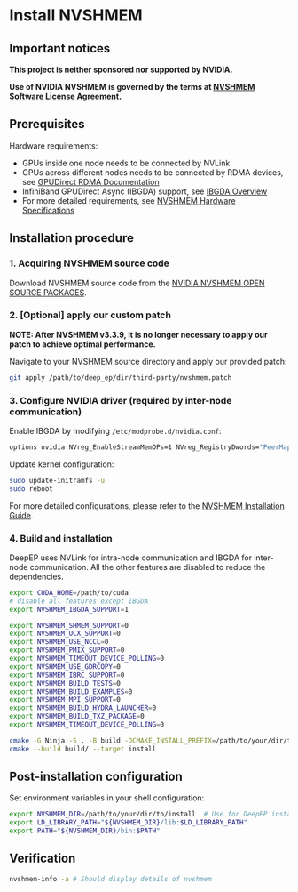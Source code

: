 # Install NVSHMEM

## Important notices

**This project is neither sponsored nor supported by NVIDIA.**

**Use of NVIDIA NVSHMEM is governed by the terms at [NVSHMEM Software License Agreement](https://docs.nvidia.com/nvshmem/api/sla.html).**

## Prerequisites

Hardware requirements:
   - GPUs inside one node needs to be connected by NVLink
   - GPUs across different nodes needs to be connected by RDMA devices, see [GPUDirect RDMA Documentation](https://docs.nvidia.com/cuda/gpudirect-rdma/)
   - InfiniBand GPUDirect Async (IBGDA) support, see [IBGDA Overview](https://developer.nvidia.com/blog/improving-network-performance-of-hpc-systems-using-nvidia-magnum-io-nvshmem-and-gpudirect-async/)
   - For more detailed requirements, see [NVSHMEM Hardware Specifications](https://docs.nvidia.com/nvshmem/release-notes-install-guide/install-guide/abstract.html#hardware-requirements)

## Installation procedure

### 1. Acquiring NVSHMEM source code

Download NVSHMEM source code from the [NVIDIA NVSHMEM OPEN SOURCE PACKAGES](https://developer.nvidia.com/downloads/assets/secure/nvshmem/nvshmem_src_cuda12-all).

### 2. [Optional] apply our custom patch

**NOTE: After NVSHMEM v3.3.9, it is no longer necessary to apply our patch to achieve optimal performance.**

Navigate to your NVSHMEM source directory and apply our provided patch:

```bash
git apply /path/to/deep_ep/dir/third-party/nvshmem.patch
```

### 3. Configure NVIDIA driver (required by inter-node communication)

Enable IBGDA by modifying `/etc/modprobe.d/nvidia.conf`:

```bash
options nvidia NVreg_EnableStreamMemOPs=1 NVreg_RegistryDwords="PeerMappingOverride=1;"
```

Update kernel configuration:

```bash
sudo update-initramfs -u
sudo reboot
```

For more detailed configurations, please refer to the [NVSHMEM Installation Guide](https://docs.nvidia.com/nvshmem/release-notes-install-guide/install-guide/abstract.html).

### 4. Build and installation

DeepEP uses NVLink for intra-node communication and IBGDA for inter-node communication. All the other features are disabled to reduce the dependencies.

```bash
export CUDA_HOME=/path/to/cuda
# disable all features except IBGDA
export NVSHMEM_IBGDA_SUPPORT=1

export NVSHMEM_SHMEM_SUPPORT=0
export NVSHMEM_UCX_SUPPORT=0
export NVSHMEM_USE_NCCL=0
export NVSHMEM_PMIX_SUPPORT=0
export NVSHMEM_TIMEOUT_DEVICE_POLLING=0
export NVSHMEM_USE_GDRCOPY=0
export NVSHMEM_IBRC_SUPPORT=0
export NVSHMEM_BUILD_TESTS=0
export NVSHMEM_BUILD_EXAMPLES=0
export NVSHMEM_MPI_SUPPORT=0
export NVSHMEM_BUILD_HYDRA_LAUNCHER=0
export NVSHMEM_BUILD_TXZ_PACKAGE=0
export NVSHMEM_TIMEOUT_DEVICE_POLLING=0

cmake -G Ninja -S . -B build -DCMAKE_INSTALL_PREFIX=/path/to/your/dir/to/install
cmake --build build/ --target install
```

## Post-installation configuration

Set environment variables in your shell configuration:

```bash
export NVSHMEM_DIR=/path/to/your/dir/to/install  # Use for DeepEP installation
export LD_LIBRARY_PATH="${NVSHMEM_DIR}/lib:$LD_LIBRARY_PATH"
export PATH="${NVSHMEM_DIR}/bin:$PATH"
```

## Verification

```bash
nvshmem-info -a # Should display details of nvshmem
```
